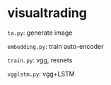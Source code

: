 # visualtrading

`ta.py`: generate image  

`embedding.py`: train auto-encoder  

`train.py`: vgg, resnets  

`vgglstm.py`: vgg+LSTM







